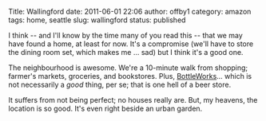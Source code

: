 Title: Wallingford
date: 2011-06-01 22:06
author: offby1
category: amazon
tags: home, seattle
slug: wallingford
status: published

I think -- and I'll know by the time many of you read this -- that we may have found a home, at least for now. It's a compromise (we'll have to store the dining room set, which makes me \... sad) but I think it's a good one.

The neighbourhood is awesome. We're a 10-minute walk from shopping; farmer's markets, groceries, and bookstores. Plus, [BottleWorks](http://bottleworksbeerstore.blogspot.com/)\... which is not necessarily a *good* thing, per se; that is one hell of a beer store.

It suffers from not being perfect; no houses really are. But, my heavens, the location is so good. It's even right beside an urban garden.
